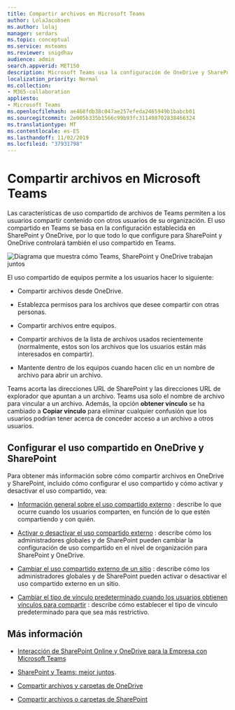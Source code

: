 ```yaml
---
title: Compartir archivos en Microsoft Teams
author: LolaJacobsen
ms.author: lolaj
manager: serdars
ms.topic: conceptual
ms.service: msteams
ms.reviewer: snigdhav
audience: admin
search.appverid: MET150
description: Microsoft Teams usa la configuración de OneDrive y SharePoint para controlar el uso compartido.
localization_priority: Normal
ms.collection:
- M365-collaboration
appliesto:
- Microsoft Teams
ms.openlocfilehash: ae468fdb38c047ae257efeda2465949b1babcb01
ms.sourcegitcommit: 2e005b335b1566c99b93fc311498702838466324
ms.translationtype: MT
ms.contentlocale: es-ES
ms.lasthandoff: 11/02/2019
ms.locfileid: "37931798"
---
```

# <a name="sharing-files-in-microsoft-teams"></a>Compartir archivos en Microsoft Teams

Las características de uso compartido de archivos de Teams permiten a los usuarios compartir contenido con otros usuarios de su organización. El uso compartido en Teams se basa en la configuración establecida en SharePoint y OneDrive, por lo que todo lo que configure para SharePoint y OneDrive controlará también el uso compartido en Teams.

![Diagrama que muestra cómo Teams, SharePoint y OneDrive trabajan juntos](media/sharing-files-in-teams-image1.png)

El uso compartido de equipos permite a los usuarios hacer lo siguiente:

- Compartir archivos desde OneDrive.

- Establezca permisos para los archivos que desee compartir con otras personas.

- Compartir archivos entre equipos.

- Compartir archivos de la lista de archivos usados recientemente (normalmente, estos son los archivos que los usuarios están más interesados en compartir).

- Mantente dentro de los equipos cuando hacen clic en un nombre de archivo para abrir un archivo.

Teams acorta las direcciones URL de SharePoint y las direcciones URL de explorador que apuntan a un archivo. Teams usa solo el nombre de archivo para vincular a un archivo. Además, la opción **obtener vínculo** se ha cambiado a **Copiar vínculo** para eliminar cualquier confusión que los usuarios podrían tener acerca de conceder acceso a un archivo a otros usuarios.

## <a name="configure-sharing-in-onedrive-and-sharepoint"></a>Configurar el uso compartido en OneDrive y SharePoint

Para obtener más información sobre cómo compartir archivos en OneDrive y SharePoint, incluido cómo configurar el uso compartido y cómo activar y desactivar el uso compartido, vea:

- [Información general sobre el uso compartido externo](https://docs.microsoft.com/sharepoint/external-sharing-overview) : describe lo que ocurre cuando los usuarios comparten, en función de lo que estén compartiendo y con quién.

- [Activar o desactivar el uso compartido externo](https://docs.microsoft.com/sharepoint/turn-external-sharing-on-or-off) : describe cómo los administradores globales y de SharePoint pueden cambiar la configuración de uso compartido en el nivel de organización para SharePoint y OneDrive.

- [Cambiar el uso compartido externo de un sitio](https://docs.microsoft.com/sharepoint/change-external-sharing-site) : describe cómo los administradores globales y de SharePoint pueden activar o desactivar el uso compartido externo en un sitio.

- [Cambiar el tipo de vínculo predeterminado cuando los usuarios obtienen vínculos para compartir](https://docs.microsoft.com/sharepoint/change-default-sharing-link) : describe cómo establecer el tipo de vínculo predeterminado para que sea más restrictivo.

## <a name="more-information"></a>Más información

- [Interacción de SharePoint Online y OneDrive para la Empresa con Microsoft Teams](sharepoint-onedrive-interact.md)

- [SharePoint y Teams: mejor juntos](https://techcommunity.microsoft.com/t5/Microsoft-SharePoint-Blog/SharePoint-and-Teams-Better-Together/ba-p/189593).

- [Compartir archivos y carpetas de OneDrive](https://support.office.com/article/Share-OneDrive-files-and-folders-9fcc2f7d-de0c-4cec-93b0-a82024800c07#OS_Type=OneDrive_-_Business)

- [Compartir archivos o carpetas de SharePoint](https://support.office.com/article/share-sharepoint-files-or-folders-1fe37332-0f9a-4719-970e-d2578da4941c)

